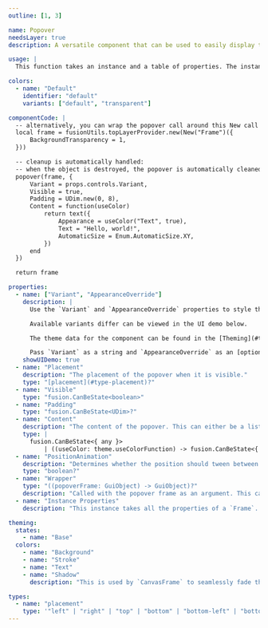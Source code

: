 ```yaml
---
outline: [1, 3]

name: Popover
needsLayer: true
description: A versatile component that can be used to easily display top-layer content.

usage: |
  This function takes an instance and a table of properties. The instance is used to find the closest [layer](/libs/top-layer-provider/#type-layer) to this object to display the popover on. A layer can be created using [`topLayerProvider.new`](/libs/top-layer-provider/#function-new) It returns the original object through the function, and as such can be wrapped around for example a `New` call.

colors:
  - name: "Default"
    identifier: "default"
    variants: ["default", "transparent"]

componentCode: |
  -- alternatively, you can wrap the popover call around this New call
  local frame = fusionUtils.topLayerProvider.new(New("Frame")({
      BackgroundTransparency = 1,
  }))

  -- cleanup is automatically handled:
  -- when the object is destroyed, the popover is automatically cleaned up
  popover(frame, {
      Variant = props.controls.Variant,
      Visible = true,
      Padding = UDim.new(0, 8),
      Content = function(useColor)
          return text({
              Appearance = useColor("Text", true),
              Text = "Hello, world!",
              AutomaticSize = Enum.AutomaticSize.XY,
          })
      end
  })

  return frame

properties:
  - name: ["Variant", "AppearanceOverride"]
    description: |
      Use the `Variant` and `AppearanceOverride` properties to style the component.

      Available variants differ can be viewed in the UI demo below.

      The theme data for the component can be found in the [Theming](#theming) section and can be overwritten through `AppearanceOverride`.

      Pass `Variant` as a string and `AppearanceOverride` as an [optionalColorTable](/libs/theme-framework#type-optionalColorTable). More information on overrides can be found [here](/getting-started#appearance-overrides).
    showUIDemo: true
  - name: "Placement"
    description: "The placement of the popover when it is visible."
    type: "[placement](#type-placement)?"
  - name: "Visible"
    type: "fusion.CanBeState<boolean>"
  - name: "Padding"
    type: "fusion.CanBeState<UDim>?"
  - name: "Content"
    description: "The content of the popover. This can either be a list of instances which is passed directly to `fusion.Children` or a function that is called with the `useColor` parameter, to use the available colors in a popover, available [here](#theming)."
    type: |
      fusion.CanBeState<{ any }>
          | ((useColor: theme.useColorFunction) -> fusion.CanBeState<{ any }>)
  - name: "PositionAnimation"
    description: "Determines whether the position should tween between its positions."
    type: "boolean?"
  - name: "Wrapper"
    type: "((popoverFrame: GuiObject) -> GuiObject)?"
    description: "Called with the popover frame as an argument. This can be used to wrap the popover in another instance when needed."
  - name: "Instance Properties"
    description: "This instance takes all the properties of a `Frame`. `SpecialKeys`, such as `fusion.Children` will also be passed to the instance."

theming:
  states:
    - name: "Base"
  colors:
    - name: "Background"
    - name: "Stroke"
    - name: "Text"
    - name: "Shadow"
      description: "This is used by `CanvasFrame` to seamlessly fade the shadow in and out, without impacting `AutomaticSize`."

types:
  - name: "placement"
    type: '"left" | "right" | "top" | "bottom" | "bottom-left" | "bottom-right" | "top-left" | "top-right"'
---
```


<ComponentView :frontmatter="$frontmatter"/>
